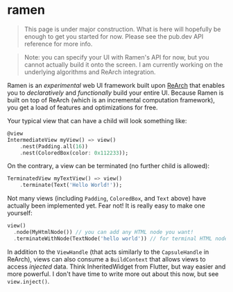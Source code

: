 # ramen

> This page is under major construction.
> What is here will hopefully be enough to get you started for now.
> Please see the pub.dev API reference for more info.

> Note: you can specify your UI with Ramen's API for now,
> but you cannot actually build it onto the screen.
> I am currently working on the underlying algorithms and ReArch integration.

Ramen is an _experimental_ web UI framework built upon [ReArch]
that enables you to _declaratively_ and _functionally_ build your entire UI.
Because Ramen is built on top of ReArch (which is an incremental computation framework),
you get a load of features and optimizations for free.

Your typical view that can have a child will look something like:

```dart
@view
IntermediateView myView() => view()
    .nest(Padding.all(16))
    .nest(ColoredBox(color: 0x112233));
```

On the contrary, a view can be terminated (no further child is allowed):
```dart
TerminatedView myTextView() => view()
    .terminate(Text('Hello World!'));
```

Not many views (including `Padding`, `ColoredBox`, and `Text` above)
have actually been implemented yet.
Fear not! It is really easy to make one yourself:

```dart
view()
  .node(MyHtmlNode()) // you can add any HTML node you want!
  .terminateWithNode(TextNode('hello world')) // for terminal HTML nodes, like text nodes
```

In addition to the `ViewHandle` (that acts similarly to the `CapsuleHandle` in ReArch),
views can also consume a `BuildContext` that allows views to access _injected_ data.
Think InheritedWidget from Flutter, but way easier and more powerful.
I don't have time to write more out about this now, but see `view.inject()`.

[ReArch]: https://github.com/gregoryconrad/rearch-dart/
